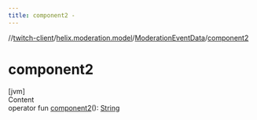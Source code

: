 ```yaml
---
title: component2 -
---
```

//[twitch-client](../../index.md)/[helix.moderation.model](../index.md)/[ModerationEventData](index.md)/[component2](component2.md)



# component2  
[jvm]  
Content  
operator fun [component2](component2.md)(): [String](https://kotlinlang.org/api/latest/jvm/stdlib/kotlin/-string/index.html)  




